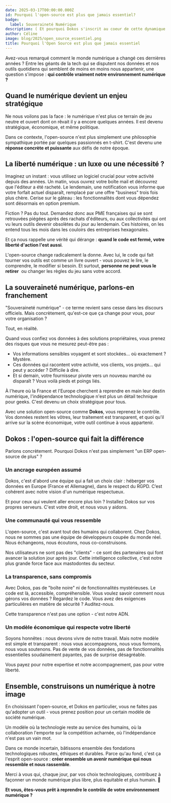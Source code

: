 ```yaml
---
date: 2025-03-17T00:00:00.000Z
id: Pourquoi l'open-source est plus que jamais essentiel?
badge:
  label: Souveraineté Numérique
description: ( Et pourquoi Dokos s'inscrit au coeur de cette dynamique ? )
author: Céline
image: blog/2025/open_source_essentiel.png
title: Pourquoi l'Open Source est plus que jamais essentiel
---
```


Avez-vous remarqué comment le monde numérique a changé ces dernières années ? Entre les géants de la tech qui se disputent nos données et nos outils quotidiens qui semblent de moins en moins nous appartenir, une question s'impose : **qui contrôle vraiment notre environnement numérique ?**

## **Quand le numérique devient un enjeu stratégique**

Ne nous voilons pas la face : le numérique n'est plus ce terrain de jeu neutre et ouvert dont on rêvait il y a encore quelques années. Il est devenu stratégique, économique, et même politique.

Dans ce contexte, l'open-source n'est plus simplement une philosophie sympathique portée par quelques passionnés en t-shirt. C'est devenu une **réponse concrète et puissante** aux défis de notre époque.

## **La liberté numérique : un luxe ou une nécessité ?**

Imaginez un instant : vous utilisez un logiciel crucial pour votre activité depuis des années. Un matin, vous ouvrez votre boîte mail et découvrez que l'éditeur a été racheté. Le lendemain, une notification vous informe que votre forfait actuel disparaît, remplacé par une offre "business" trois fois plus chère. Cerise sur le gâteau : les fonctionnalités dont vous dépendez sont désormais en option premium.

Fiction ? Pas du tout. Demandez donc aux PME françaises qui se sont retrouvées piégées après des rachats d'éditeurs, ou aux collectivités qui ont vu leurs outils devenir obsolètes du jour au lendemain. Ces histoires, on les entend tous les mois dans les couloirs des entreprises hexagonales.

Et ça nous rappelle une vérité qui dérange : **quand le code est fermé, votre liberté d'action l'est aussi**.

L'open-source change radicalement la donne. Avec lui, le code qui fait tourner vos outils est comme un livre ouvert - vous pouvez le lire, le comprendre, le modifier si besoin. Et surtout, **personne ne peut vous le retirer**  ou changer les règles du jeu sans votre accord.

## **La souveraineté numérique, parlons-en franchement**

"Souveraineté numérique" - ce terme revient sans cesse dans les discours officiels. Mais concrètement, qu'est-ce que ça change pour vous, pour votre organisation ?

Tout, en réalité.

Quand vous confiez vos données à des solutions propriétaires, vous prenez des risques que vous ne mesurez peut-être pas :

- Vos informations sensibles voyagent et sont stockées... où exactement ? Mystère.
- Ces données qui racontent votre activité, vos clients, vos projets... qui peut y accéder ? Difficile à dire.
- Et si demain, votre fournisseur pivote vers un nouveau marché ou disparaît ? Vous voilà pieds et poings liés.

À l'heure où la France et l'Europe cherchent à reprendre en main leur destin numérique, l'indépendance technologique n'est plus un détail technique pour geeks. C'est devenu un choix stratégique pour tous.

Avec une solution open-source comme **Dokos**, vous reprenez le contrôle. Vos données restent les vôtres, leur traitement est transparent, et quoi qu'il arrive sur la scène économique, votre outil continue à vous appartenir.

## **Dokos : l'open-source qui fait la différence**

Parlons concrètement. Pourquoi Dokos n'est pas simplement "un ERP open-source de plus" ?

### **Un ancrage européen assumé**

Dokos, c'est d'abord une équipe qui a fait un choix clair : héberger vos données en Europe (France et Allemagne), dans le respect du RGPD. C’est cohérent avec notre vision d'un numérique respectueux.

Et pour ceux qui veulent aller encore plus loin ? Installez Dokos sur vos propres serveurs. C'est votre droit, et nous vous y aidons.

### **Une communauté qui vous ressemble**

L'open-source, c'est avant tout des humains qui collaborent. Chez Dokos, nous ne sommes pas une équipe de développeurs coupée du monde réel. Nous échangeons, nous écoutons, nous co-construisons.

Nos utilisateurs ne sont pas des "clients" - ce sont des partenaires qui font avancer la solution jour après jour. Cette intelligence collective, c'est notre plus grande force face aux mastodontes du secteur.

### **La transparence, sans compromis**

Avec Dokos, pas de "boîte noire" ni de fonctionnalités mystérieuses. Le code est là, accessible, compréhensible. Vous voulez savoir comment nous gérons vos données ? Regardez le code. Vous avez des exigences particulières en matière de sécurité ? Auditez-nous.

Cette transparence n'est pas une option - c'est notre ADN.

### **Un modèle économique qui respecte votre liberté**

Soyons honnêtes : nous devons vivre de notre travail. Mais notre modèle est simple et transparent : nous vous accompagnons, nous vous formons, nous vous soutenons. Pas de vente de vos données, pas de fonctionnalités essentielles soudainement payantes, pas de surprise désagréable.

Vous payez pour notre expertise et notre accompagnement, pas pour votre liberté.

## **Ensemble, construisons un numérique à notre image**

En choisissant l'open-source, et Dokos en particulier, vous ne faites pas qu'adopter un outil - vous prenez position pour un certain modèle de société numérique.

Un modèle où la technologie reste au service des humains, où la collaboration l'emporte sur la compétition acharnée, où l'indépendance n'est pas un vain mot.

Dans ce monde incertain, bâtissons ensemble des fondations technologiques robustes, éthiques et durables. Parce qu'au fond, c'est ça l'esprit open-source : **créer ensemble un avenir numérique qui nous ressemble et nous rassemble**.

Merci à vous qui, chaque jour, par vos choix technologiques, contribuez à façonner un monde numérique plus libre, plus équitable et plus humain. 🌱

**Et vous, êtes-vous prêt à reprendre le contrôle de votre environnement numérique ?**
